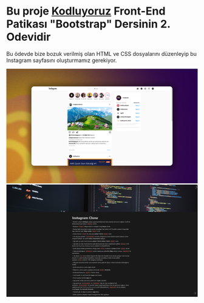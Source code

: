 # Bu proje [Kodluyoruz](https://kodluyoruz.org) Front-End Patikası "Bootstrap" Dersinin 2. Odevidir

Bu ödevde bize bozuk verilmiş olan HTML ve CSS dosyalarını düzenleyip bu Instagram sayfasını oluşturmamız gerekiyor.

![](bootstrapodev2.png)
![](image5.png)

